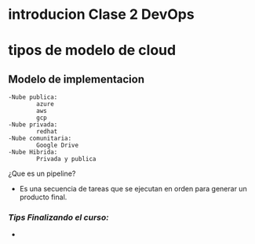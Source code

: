 #  introducion Clase 2 DevOps 

# tipos de modelo de cloud

## Modelo de implementacion
    -Nube publica: 
            azure
            aws
            gcp
    -Nube privada:
            redhat
    -Nube comunitaria:
            Google Drive
    -Nube Hibrida:
            Privada y publica

¿Que es un pipeline?
  - Es una secuencia de tareas que se ejecutan en orden para generar un producto final.



### <i>Tips Finalizando el curso:
*  